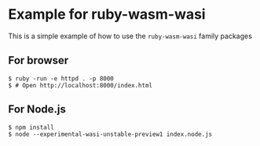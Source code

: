 # Example for ruby-wasm-wasi

This is a simple example of how to use the `ruby-wasm-wasi` family packages

## For browser

```console
$ ruby -run -e httpd . -p 8000
$ # Open http://localhost:8000/index.html
```

## For Node.js

```console
$ npm install
$ node --experimental-wasi-unstable-preview1 index.node.js
```
